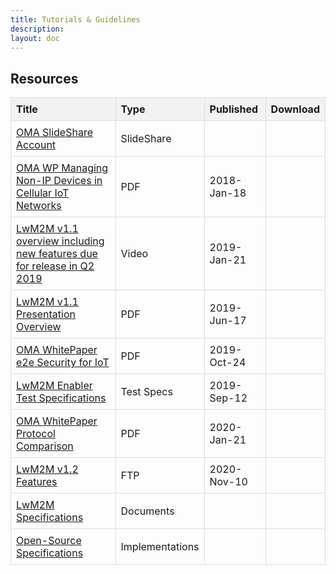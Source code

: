 ```yaml
---
title: Tutorials & Guidelines
description:
layout: doc
---
```

## Resources

<!DOCTYPE html>
<html lang="en">
<head>
<meta charset="UTF-8">
<meta name="viewport" content="width=device-width, initial-scale=1.0">
<title>Documents Table</title>
<link rel="stylesheet" href="https://cdnjs.cloudflare.com/ajax/libs/font-awesome/6.0.0-beta3/css/all.min.css">
<style>
    table {
        width: 100%;
        border-collapse: collapse;
    }
    th, td {
        border: 1px solid #ddd;
        padding: 8px;
        text-align: left;
    }
    th {
        background-color: #f2f2f2;
    }
</style>
</head>
<body>

<table>
    <tr>
        <th>Title</th>
        <th>Type</th>
        <th>Published</th>
        <th>Download</th>
    </tr>
    <tr>
        <td><a href="http://www.slideshare.net/OpenMobileAlliance/presentations" target="_blank">OMA SlideShare Account</a></td>
        <td>SlideShare</td>
        <td> </td>
        <td> </td>
    </tr>
    <tr>
        <td><a href="https://www.openmobilealliance.org/documents/whitepapers/LwM2M-Managing%20Non-IP%20Devices%20in%20Cellular%20IoT%20Networks.pdf">OMA WP Managing Non-IP Devices in Cellular IoT Networks</td>
        <td>PDF</td>
        <td>2018-Jan-18</td>
        <td><a href="https://www.openmobilealliance.org/documents/whitepapers/LwM2M-Managing%20Non-IP%20Devices%20in%20Cellular%20IoT%20Networks.pdf"><i class="fas fa-download"></i></a></td>
    </tr>
    <tr>
        <td><a href="https://www.youtube.com/watch?v=D7xEYnwOeHULwM2M" target="_blank ">LwM2M v1.1 overview including new features due for release in Q2 2019</td>
        <td>Video</td>
        <td>2019-Jan-21</td>
        <td><a href="https://www.youtube.com/watch?v=D7xEYnwOeHULwM2M" target="_blank "><i class="fas fa-download"></i></a></td>
    </tr>
    <tr>
        <td><a href="https://www.openmobilealliance.org/release/LightweightM2M/Lightweight_Machine_to_Machine-v1_1-OMASpecworks.pdf" target="_blank ">LwM2M v1.1 Presentation Overview</td>
        <td>PDF</td>
        <td>2019-Jun-17</td>
        <td><a href="https://www.openmobilealliance.org/release/LightweightM2M/Lightweight_Machine_to_Machine-v1_1-OMASpecworks.pdf" target="_blank "><i class="fas fa-download"></i></a></td>
    </tr>
    <tr>
        <td><a href="https://www.openmobilealliance.org/documents/whitepapers/OMA-WP-e2e_Sec_IoT-20191024-A.pdf" target="_blank ">OMA WhitePaper e2e Security for IoT</td>
        <td>PDF</td>
        <td>2019-Oct-24</td>
        <td><a href="https://www.openmobilealliance.org/documents/whitepapers/OMA-WP-e2e_Sec_IoT-20191024-A.pdf" target="_blank "><i class="fas fa-download"></i></a></td>
    </tr>
    <tr>
        <td><a href="https://www.openmobilealliance.org/release/LightweightM2M/ETS/OMA-ETS-LightweightM2M-V1_1-20190912-D.pdf" target="_blank">LwM2M Enabler Test Specifications</td>
        <td>Test Specs</td>
        <td>2019-Sep-12</td>
        <td><a href="https://www.openmobilealliance.org/release/LightweightM2M/ETS/OMA-ETS-LightweightM2M-V1_1-20190912-D.pdf" target="_blank"><i class="fas fa-download"></i></a></td>
    </tr>
    <tr>
        <td><a href="https://www.openmobilealliance.org/documents/whitepapers/OMA-WP-Protocol_Comparison-V1_0-20200121-A.pdf" target="_blank">OMA WhitePaper Protocol Comparison</td>
        <td>PDF</td>
        <td>2020-Jan-21</td>
        <td><a href="https://www.openmobilealliance.org/documents/whitepapers/OMA-WP-Protocol_Comparison-V1_0-20200121-A.pdf" target="_blank"><i class="fas fa-download"></i></a></td>
    </tr>
    <tr>
        <td><a href="https://www.openmobilealliance.org/release/LightweightM2M/V1_2-20201110-A/" target="_blank">LwM2M v1.2 Features</td>
        <td>FTP</td>
        <td>2020-Nov-10</td>
        <td></td>
    </tr>
    <tr>
        <td><a href="https://technical.openmobilealliance.org/Overviews/lightweightm2m_overview.html" target="_blank">LwM2M Specifications</td>
        <td>Documents</td>
        <td></td>
        <td></td>
    </tr>
    <tr>
        <td><a href="https://github.com/OpenMobileAlliance/OMA_LwM2M_for_Developers/wiki/LwM2M-Open-Source-CodeLwM2M Open-Source Specifications" target="_blank">Open-Source Specifications</td>
        <td>Implementations</td>
        <td></td>
        <td> </td>
    </tr>
</table>

</body>
</html>

